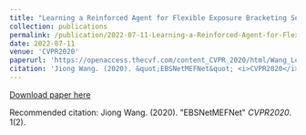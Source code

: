 ```yaml
---
title: "Learning a Reinforced Agent for Flexible Exposure Bracketing Selection"
collection: publications
permalink: /publication/2022-07-11-Learning-a-Reinforced-Agent-for-Flexible-Exposure-Bracketing-Selection
date: 2022-07-11
venue: 'CVPR2020'
paperurl: 'https://openaccess.thecvf.com/content_CVPR_2020/html/Wang_Learning_a_Reinforced_Agent_for_Flexible_Exposure_Bracketing_Selection_CVPR_2020_paper.html'
citation: 'Jiong Wang. (2020). &quot;EBSNetMEFNet&quot; <i>CVPR2020</i>. 1(2).'
---
```

[Download paper here](https://openaccess.thecvf.com/content_CVPR_2020/html/Wang_Learning_a_Reinforced_Agent_for_Flexible_Exposure_Bracketing_Selection_CVPR_2020_paper.html)

Recommended citation: Jiong Wang. (2020). "EBSNetMEFNet" <i>CVPR2020</i>. 1(2).